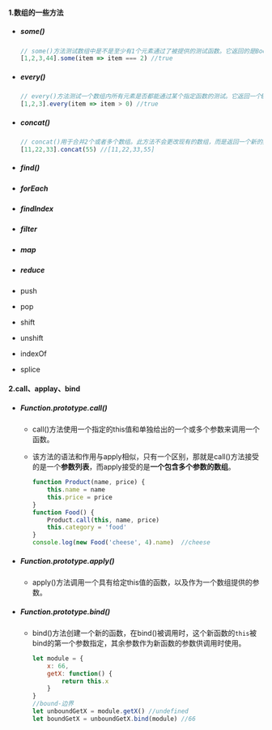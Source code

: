 #### 1.数组的一些方法

- ##### some()

  ```javascript
  // some()方法测试数组中是不是至少有1个元素通过了被提供的测试函数。它返回的是Boolean类型的值。
  [1,2,3,44].some(item => item === 2) //true
  ```

- ##### every()

  ```javascript
  // every()方法测试一个数组内所有元素是否都能通过某个指定函数的测试。它返回一个Boolean值 。
  [1,2,3].every(item => item > 0) //true
  ```

- ##### concat()

  ```javascript
  // concat()用于合并2个或者多个数组。此方法不会更改现有的数组，而是返回一个新的数组。
  [11,22,33].concat(55) //[11,22,33,55]
  ```

- ##### find()

- ##### forEach

- ##### findIndex

- ##### filter

- ##### map

- ##### reduce

- push

- pop

- shift

- unshift

- indexOf

- splice

#### 2.call、applay、bind

- ##### Function.prototype.call()

  - call()方法使用一个指定的this值和单独给出的一个或多个参数来调用一个函数。

  - 该方法的语法和作用与apply相似，只有一个区别，那就是call()方法接受的是一个**参数列表**，而apply接受的是**一个包含多个参数的数组**。

    ```javascript
    function Product(name, price) {
        this.name = name
        this.price = price
    }
    function Food() {
        Product.call(this, name, price)
        this.category = 'food'
    }
    console.log(new Food('cheese', 4).name)  //cheese
    ```

- ##### Function.prototype.apply()

  - apply()方法调用一个具有给定this值的函数，以及作为一个数组提供的参数。

- ##### Function.prototype.bind()

  - bind()方法创建一个新的函数，在bind()被调用时，这个新函数的`this`被bind的第一个参数指定，其余参数作为新函数的参数供调用时使用。

    ```javascript
    let module = {
        x: 66,
        getX: function() {
            return this.x
        }
    }
    //bound-边界
    let unboundGetX = module.getX() //undefined
    let boundGetX = unboundGetX.bind(module) //66
    ```

    

